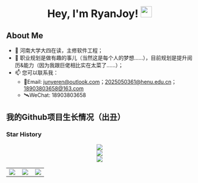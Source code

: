 <div id="header" align="center">
  <h1>
    Hey, I'm RyanJoy!
    <img src="https://media.giphy.com/media/hvRJCLFzcasrR4ia7z/giphy.gif" width="30px"/>
  </h1>
</div>

## About Me

- 🔭 河南大学大四在读，主修软件工程；
- 👯 职业规划是做有趣的事儿（当然这是每个人的梦想……），目前规划是提升阅历&能力（因为我跟巨佬相比实在太菜了……）；
- 📫 您可以联系我：
  - 📧Email: junyeren@outlook.com；2025050361@henu.edu.cn；18903803658@163.com
  - 🛰WeChat: 18903803658

## 我的Github项目生长情况（出丑）

### Star History

<div align="center">
  <img src="https://api.star-history.com/svg?repos=get1024/starship_custom,get1024/get1024,get1024/RyanJoy-s_Web,get1024/jy-movie&type=Date"/>
</div>

<div align="center">
  <img src="http://github-profile-summary-cards.vercel.app/api/cards/profile-details?username=get1024&theme=vue"/>
</div>
<div align="center">
  <img src="https://github-readme-stats-beta-amber-44.vercel.app/api?username=get1024&show_icons=true&role=OWNER,ORGANIZATION_MEMBER,COLLABORATOR&locale=zh-my"/>
</div>
<table>
  <tr>
    <td >
        <center><img src="http://github-profile-summary-cards.vercel.app/api/cards/repos-per-language?username=get1024&theme=default" ></center>
    </td>
    <td >
        <center><img src="http://github-profile-summary-cards.vercel.app/api/cards/productive-time?username=get1024&theme=default&utcOffset=8" align="right" /></center>
    </td>
    <td >
        <center><img src="http://github-profile-summary-cards.vercel.app/api/cards/most-commit-language?username=get1024&theme=default" align="right" /></center>
    </td>
  </tr>
</table>